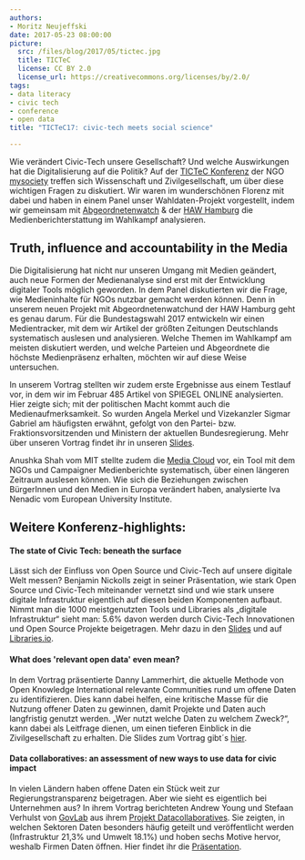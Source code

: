 ```yaml
---
authors: 
- Moritz Neujeffski
date: 2017-05-23 08:00:00
picture:
  src: /files/blog/2017/05/tictec.jpg
  title: TICTeC 
  license: CC BY 2.0
  license_url: https://creativecommons.org/licenses/by/2.0/
tags:
- data literacy
- civic tech
- conference
- open data
title: "TICTeC17: civic-tech meets social science"

---
```

Wie verändert Civic-Tech unsere Gesellschaft? Und welche Auswirkungen hat die Digitalisierung auf die Politik? Auf der [TICTeC Konferenz](http://tictec.mysociety.org/) der NGO [mysociety](https://www.mysociety.org/) treffen sich Wissenschaft und Zivilgesellschaft, um über diese wichtigen Fragen zu diskutiert. Wir waren im wunderschönen Florenz mit dabei und haben in einem Panel unser Wahldaten-Projekt vorgestellt, indem wir gemeinsam mit [Abgeordnetenwatch](http://www.abgeordnetenwatch.de/) & der [HAW Hamburg](https://www.haw-hamburg.de/startseite.html) die Medienberichterstattung im Wahlkampf analysieren.

## Truth, influence and accountability in the Media
Die Digitalisierung hat nicht nur unseren Umgang mit Medien geändert, auch neue Formen der Medienanalyse sind erst mit der Entwicklung digitaler Tools möglich geworden. In dem Panel diskutierten wir die Frage, wie Medieninhalte für NGOs nutzbar gemacht werden können. Denn in unserem neuen Projekt mit Abgeordnetenwatchund der HAW Hamburg geht es genau darum. Für die Bundestagswahl 2017 entwickeln wir einen Medientracker, mit dem wir Artikel der größten Zeitungen Deutschlands systematisch auslesen und analysieren. Welche Themen im Wahlkampf am meisten diskutiert werden, und welche Parteien und Abgeordnete die höchste Medienpräsenz erhalten, möchten wir auf diese Weise untersuchen.
 
In unserem Vortrag stellten wir zudem erste Ergebnisse aus einem Testlauf vor, in dem wir im Februar 485 Artikel von SPIEGEL ONLINE analysierten. Hier zeigte sich; mit der politischen Macht kommt auch die Medienaufmerksamkeit. So wurden Angela Merkel und Vizekanzler Sigmar Gabriel am häufigsten erwähnt, gefolgt von den Partei- bzw. Fraktionsvorsitzenden und Ministern der aktuellen Bundesregierung. Mehr über unseren Vortrag findet ihr in unseren [Slides](https://www.slideshare.net/mysociety/media-coverage-and-elections-tracking-news-stories-on-politicians-moritz-neujeffsk-open-knowledge-germany).
 
Anushka Shah vom MIT stellte zudem die [Media Cloud](https://mediacloud.org/) vor, ein Tool mit dem NGOs und Campaigner Medienberichte systematisch, über einen längeren Zeitraum auslesen können. Wie sich die Beziehungen zwischen BürgerInnen und den Medien in Europa verändert haben, analysierte Iva Nenadic vom European University Institute.

## Weitere Konferenz-highlights:
#### The state of Civic Tech: beneath the surface
Lässt sich der Einfluss von Open Source und Civic-Tech auf unsere digitale Welt messen? Benjamin Nickolls zeigt in seiner Präsentation, wie stark Open Source und Civic-Tech miteinander vernetzt sind und wie stark unsere digitale Infrastruktur eigentlich auf diesen beiden Komponenten aufbaut. Nimmt man die 1000 meistgenutzten Tools und Libraries als „digitale Infrastruktur“ sieht man: 5.6% davon werden durch Civic-Tech Innovationen und Open Source Projekte beigetragen. Mehr dazu in den [Slides](https://www.slideshare.net/benjamuk/civic-tech-beneath-the-surface) und auf [Libraries.io]( https://libraries.io/).
#### What does 'relevant open data' even mean?
In dem Vortrag präsentierte Danny Lammerhirt, die aktuelle Methode von Open Knowledge International relevante Communities rund um offene Daten zu identifizieren. Dies kann dabei helfen, eine kritische Masse für die Nutzung offener Daten zu gewinnen, damit Projekte und Daten auch langfristig genutzt werden. „Wer nutzt welche Daten zu welchem Zweck?“, kann dabei als Leitfrage dienen, um einen tieferen Einblick in die Zivilgesellschaft zu erhalten. Die Slides zum Vortrag gibt´s [hier](http://tictec.mysociety.org/schedule/2017/presentation/what-does-relevant-open-data-even-mean).

#### Data collaboratives: an assessment of new ways to use data for civic impact 
In vielen Ländern haben offene Daten ein Stück weit zur Regierungstransparenz beigetragen. Aber wie sieht es eigentlich bei Unternehmen aus? In ihrem Vortrag  berichteten Andrew Young und Stefaan Verhulst von [GovLab](http://www.thegovlab.org/) aus ihrem [Projekt Datacollaboratives](http://datacollaboratives.org/). Sie zeigten, in welchen Sektoren Daten besonders häufig geteilt und veröffentlicht werden (Infrastruktur 21,3% und Umwelt 18.1%) und hoben sechs Motive hervor, weshalb Firmen Daten öffnen. Hier findet ihr die [Präsentation](https://www.slideshare.net/mysociety/data-collaboratives-an-assessment-of-new-ways-to-use-data-for-civic-impact-andrew-young-and-stefaan-verhulst-the-govlab-nyu). 